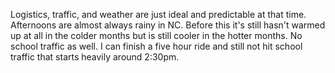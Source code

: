 
Logistics, traffic, and weather are just ideal and predictable at that time. Afternoons are almost always rainy in NC. Before this it's still hasn't warmed up at all in the colder months but is still cooler in the hotter months. No school traffic as well. I can finish a five hour ride and still not hit school traffic that starts heavily around 2:30pm.